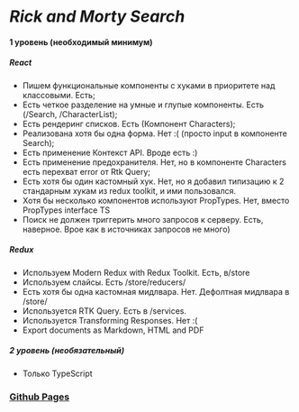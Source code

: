 # _Rick and Morty Search_

#### 1 уровень (необходимый минимум)
##### React
- Пишем функциональные компоненты c хуками в приоритете над классовыми. Есть;
- Есть четкое разделение на умные и глупые компоненты. Есть (/Search, /CharacterList); 
- Есть рендеринг списков. Есть (Компонент Characters);
- Реализована хотя бы одна форма. Нет :( (просто input в компоненте Search);
- Есть применение Контекст API. Вроде есть :)
- Есть применение предохранителя. Нет, но в компоненте Characters есть перехват error от Rtk Query;
- Есть хотя бы один кастомный хук. Нет, но я добавил типизацию к 2 стандарным хукам из redux toolkit, и ими пользовался.
- Хотя бы несколько компонентов используют PropTypes. Нет, вместо PropTypes interface TS
- Поиск не должен триггерить много запросов к серверу. Есть, наверное. Врое как в источниках запросов не много)

##### Redux
- Используем Modern Redux with Redux Toolkit. Есть, в/store
- Используем слайсы. Есть /store/reducers/
- Есть хотя бы одна кастомная мидлвара. Нет. Дефолтная мидлвара в /store/
- Используется RTK Query. Есть в /services. 
- Используется Transforming Responses. Нет :(
- Export documents as Markdown, HTML and PDF

##### 2 уровень (необязательный)
-  Только TypeScript

### [Github Pages](https://nodejs.org/)
